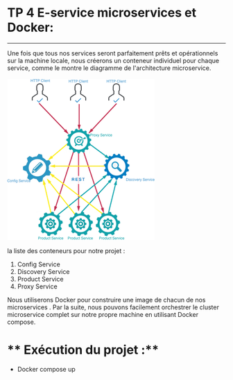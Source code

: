 # **TP 4 E-service microservices et Docker:**
---
Une fois que tous nos services seront parfaitement prêts et opérationnels sur la machine locale, nous créerons un conteneur individuel pour chaque service, comme le montre le diagramme de l'architecture microservice.  
<br/> 
![First Image](/img1.png?raw=true "Application Architecture") 

la liste des conteneurs pour notre projet :

1. Config Service
2. Discovery Service
3. Product Service
4. Proxy Service

Nous utiliserons Docker pour construire une image  de chacun de nos microservices . Par la suite, nous pouvons facilement orchestrer le cluster microservice complet sur notre propre machine en utilisant Docker compose.



# ** Exécution du projet :**

- Docker compose up